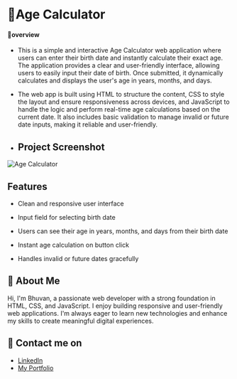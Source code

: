 # 🧮Age Calculator 

#### 🔰overview
- This is a simple and interactive Age Calculator web application where users can enter their birth date and instantly calculate their exact age. The application provides a clear and user-friendly interface, allowing users to easily input their date of birth. Once submitted, it dynamically calculates and displays the user's age in years, months, and days.

- The web app is built using HTML to structure the content, CSS to style the layout and ensure responsiveness across devices, and JavaScript to handle the logic and perform real-time age calculations based on the current date. It also includes basic validation to manage invalid or future date inputs, making it reliable and user-friendly.
- ## Project Screenshot
![Age Calculator](https://github.com/user-attachments/assets/a66bcf2d-6939-4c46-b3bb-c2fe8ba84147)
## Features
- Clean and responsive user interface

- Input field for selecting birth date

- Users can see their age in years, months, and days from their birth date

- Instant age calculation on button click

- Handles invalid or future dates gracefully
  
## 👦 About Me
Hi, I'm Bhuvan, a passionate web developer with a strong foundation in HTML, CSS, and JavaScript. I enjoy building responsive and user-friendly web applications. I'm always eager to learn new technologies and enhance my skills to create meaningful digital experiences.

## 🔗 Contact me on
- [LinkedIn](https://www.linkedin.com/in/bhuvan-anupoju/)
 - [My Portfolio](https://bhuvan-anupoju.github.io/Bhuvan.dev/)

